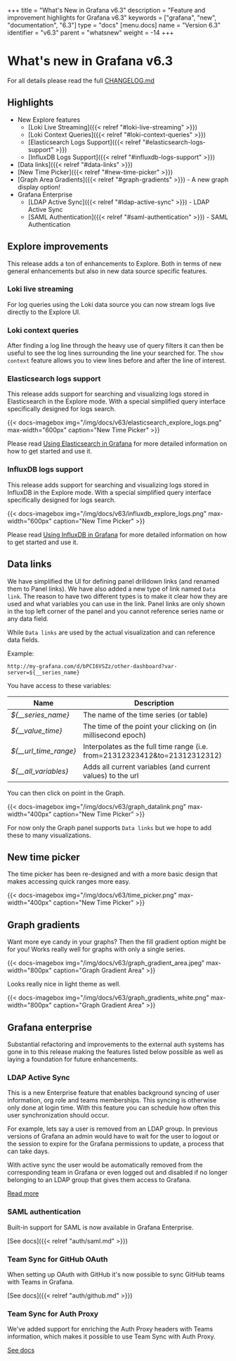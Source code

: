 +++
title = "What's New in Grafana v6.3"
description = "Feature and improvement highlights for Grafana v6.3"
keywords = ["grafana", "new", "documentation", "6.3"]
type = "docs"
[menu.docs]
name = "Version 6.3"
identifier = "v6.3"
parent = "whatsnew"
weight = -14
+++

# What's new in Grafana v6.3

For all details please read the full [CHANGELOG.md](https://github.com/grafana/grafana/blob/master/CHANGELOG.md)

## Highlights

- New Explore features
  - [Loki Live Streaming]({{< relref "#loki-live-streaming" >}})
  - [Loki Context Queries]({{< relref "#loki-context-queries" >}})
  - [Elasticsearch Logs Support]({{< relref "#elasticsearch-logs-support" >}})
  - [InfluxDB Logs Support]({{< relref "#influxdb-logs-support" >}})
- [Data links]({{< relref "#data-links" >}})
- [New Time Picker]({{< relref "#new-time-picker" >}})
- [Graph Area Gradients]({{< relref "#graph-gradients" >}}) - A new graph display option!
- Grafana Enterprise
  - [LDAP Active Sync]({{< relref "#ldap-active-sync" >}}) - LDAP Active Sync
  - [SAML Authentication]({{< relref "#saml-authentication" >}}) - SAML Authentication

## Explore improvements

This release adds a ton of enhancements to Explore. Both in terms of new general enhancements but also in
new data source specific features.

### Loki live streaming

For log queries using the Loki data source you can now stream logs live directly to the Explore UI.

### Loki context queries

After finding a log line through the heavy use of query filters it can then be useful to
see the log lines surrounding the line your searched for. The `show context` feature
allows you to view lines before and after the line of interest.

### Elasticsearch logs support

This release adds support for searching and visualizing logs stored in Elasticsearch in the Explore mode. With a special
simplified query interface specifically designed for logs search.

{{< docs-imagebox img="/img/docs/v63/elasticsearch_explore_logs.png" max-width="600px" caption="New Time Picker" >}}

Please read [Using Elasticsearch in Grafana](/features/datasources/elasticsearch/#querying-logs-beta) for more detailed information on how to get started and use it.

### InfluxDB logs support

This release adds support for searching and visualizing logs stored in InfluxDB in the Explore mode. With a special
simplified query interface specifically designed for logs search.

{{< docs-imagebox img="/img/docs/v63/influxdb_explore_logs.png" max-width="600px" caption="New Time Picker" >}}

Please read [Using InfluxDB in Grafana](/features/datasources/influxdb/#querying-logs-beta) for more detailed information on how to get started and use it.

## Data links

We have simplified the UI for defining panel drilldown links (and renamed them to Panel links). We have also added a
new type of link named `Data link`. The reason to have two different types is to make it clear how they are used
and what variables you can use in the link. Panel links are only shown in the top left corner of
the panel and you cannot reference series name or any data field.

While `Data links` are used by the actual visualization and can reference data fields.

Example:
```url
http://my-grafana.com/d/bPCI6VSZz/other-dashboard?var-server=${__series_name}
```

You have access to these variables:

Name | Description
------------ | -------------
*${__series_name}* | The name of the time series (or table)
*${__value_time}* | The time of the point your clicking on (in millisecond epoch)
*${__url_time_range}* | Interpolates as the full time range (i.e. from=21312323412&to=21312312312)
*${__all_variables}* | Adds all current variables (and current values) to the url

You can then click on point in the Graph.

{{< docs-imagebox img="/img/docs/v63/graph_datalink.png" max-width="400px" caption="New Time Picker" >}}

For now only the Graph panel supports `Data links` but we hope to add these to many visualizations.

## New time picker

The time picker has been re-designed and with a more basic design that makes accessing quick ranges more easy.

{{< docs-imagebox img="/img/docs/v63/time_picker.png" max-width="400px" caption="New Time Picker" >}}

## Graph gradients

Want more eye candy in your graphs? Then the fill gradient option might be for you! Works really well for
graphs with only a single series.

{{< docs-imagebox img="/img/docs/v63/graph_gradient_area.jpeg" max-width="800px" caption="Graph Gradient Area" >}}

Looks really nice in light theme as well.

{{< docs-imagebox img="/img/docs/v63/graph_gradients_white.png" max-width="800px" caption="Graph Gradient Area" >}}

## Grafana enterprise

Substantial refactoring and improvements to the external auth systems has gone in to this release making the  features
listed below possible as well as laying a foundation for future enhancements.

### LDAP Active Sync

This is a new Enterprise feature that enables background syncing of user information, org role and teams memberships.
This syncing is otherwise only done at login time. With this feature you can schedule how often this user synchronization should
occur.

For example, lets say a user is removed from an LDAP group. In previous versions of Grafana an admin would have to
wait for the user to logout or the session to expire for the Grafana permissions to update, a process that can take days.

With active sync the user would be automatically removed from the corresponding team in Grafana or even logged out and disabled if no longer
belonging to an LDAP group that gives them access to Grafana.

[Read more](/auth/enhanced_ldap/#active-ldap-synchronization)

### SAML authentication

Built-in support for SAML is now available in Grafana Enterprise.

[See docs]({{< relref "auth/saml.md" >}})

### Team Sync for GitHub OAuth

When setting up OAuth with GitHub it's now possible to sync GitHub teams with Teams in Grafana.

[See docs]({{< relref "auth/github.md" >}})

### Team Sync for Auth Proxy

We've added support for enriching the Auth Proxy headers with Teams information, which makes it possible
to use Team Sync with Auth Proxy.

[See docs](/auth/auth-proxy/#auth-proxy-authentication)
